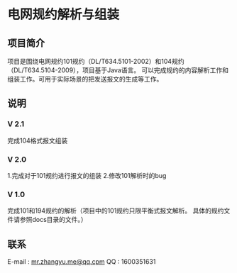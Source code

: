 # 电网规约解析与组装

## 项目简介
项目是围绕电网规约101规约（DL/T634.5101-2002）和104规约（DL/T634.5104-2009），项目基于Java语言。
可以完成规约的内容解析工作和组装工作。可用于实际场景的把发送报文的生成等工作。
## 说明
### V 2.1 
完成104格式报文组装
### V 2.0
1.完成对于101规约进行报文的组装
2.修改101解析时的bug
### V 1.0
完成101和194规约的解析（项目中的101规约只限平衡式报文解析。
具体的规约文件请参照docs目录的文件。）
## 联系
E-mail : mr.zhangyu.me@qq.cpm
QQ : 1600351631
